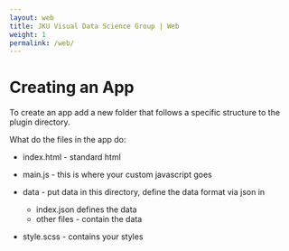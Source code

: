 ```yaml
---
layout: web
title: JKU Visual Data Science Group | Web
weight: 1
permalink: /web/
---
```



# Creating an App

To create an app add a new folder that follows a specific structure to the plugin directory. 

What do the files in the app do:

  * index.html - standard html
  * main.js - this is where your custom javascript goes 
  * data - put data in this directory, define the data format via json in 
     * index.json defines the data
     * other files - contain the data
    
  * style.scss - contains your styles



